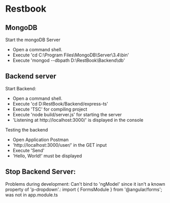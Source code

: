 # Restbook

## MongoDB

Start the mongoDB Server
- Open a command shell.
- Execute 'cd C:\Program Files\MongoDB\Server\3.4\bin'
- Execute 'mongod --dbpath D:\RestBook\Backend\db'

## Backend server

Start Backend:
- Open a command shell.
- Execute 'cd D:RestBook/Backend/express-ts'
- Execute 'TSC' for compiling project
- Execute 'node build/server.js' for starting the server
- 'Listening at http://localhost:3000/' is displayed in the console

Testing the backend
- Open Application Postman
- 'http://localhost:3000/user/' in the GET input
- Execute 'Send'
- 'Hello, World!' must be displayed

Stop Backend Server:
-


Problems during development:
Can't bind to 'ngModel' since it isn't a known property of 'p-dropdown'.:
    import { FormsModule } from '@angular/forms'; was not in app.module.ts

